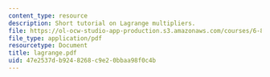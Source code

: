 ```yaml
---
content_type: resource
description: Short tutorial on Lagrange multipliers.
file: https://ol-ocw-studio-app-production.s3.amazonaws.com/courses/6-867-machine-learning-fall-2006/47e2537db9248268c9e20bbaa98f0c4b_lagrange.pdf
file_type: application/pdf
resourcetype: Document
title: lagrange.pdf
uid: 47e2537d-b924-8268-c9e2-0bbaa98f0c4b
---
```

